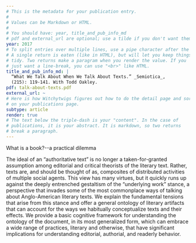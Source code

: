 ```yaml
---
# This is the metadata for your publication entry.
#
# Values can be Markdown or HTML.
#
# You should have: year, title_and_pub_info_md
# pdf and external_url are optional; use a tilde if you don't want them.
year: 2017
# To split entries over multiple lines, use a pipe character after the key.
# A single return is eaten (like in HTML), but will let you keep things
# tidy. Two returns make a paragram when you render the value. If you 
# just want a line-break, you can use "<br>" like HTML.
title_and_pub_info_md: |
  “What We Talk About When We Talk About Texts.” _Semiotica_,
  (215): 119-141. With Todd Oakley.
pdf: talk-about-texts.pdf
external_url: ~
# Here is how Witchytwigs figures out how to do the detail page and sort
# on your publications page.
subtype: article
render: true
# The text below the triple-dash is your "content". In the case of
# publications, it is your abstract. It is markdown, so two returns
# break a paragraph.
---
```

What is a book?--a practical dilemma

The ideal of an “authoritative text” is no longer a taken-for-granted assumption among editorial and critical theorists of the literary text. Rather, texts are, and should be thought of as, composites of distributed activities of multiple social agents. This view has many virtues, but it quickly runs up against the deeply entrenched gestaltism of the “underlying work” stance, a perspective that invades some of the most commonplace ways of talking about Anglo-American literary texts. We explain the fundamental tensions that arise from this stance and offer a general ontology of literary artifacts that can account for the ways we habitually conceptualize texts and their effects. We provide a basic cognitive framework for understanding the ontology of the document, in its most generalized form, which can embrace a wide range of practices, literary and otherwise, that have significant implications for understanding editorial, authorial, and readerly behavior.
